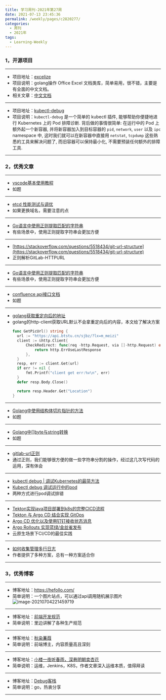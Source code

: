 ```yaml
---
title: 学习周刊-2021年第27周
date: 2021-07-13 23:45:36
permalink: /weekly/pages/c2820277/
categories:
  - 周刊
  - 2021年
tags:
  - Learning-Weekly
---
```


### 1，开源项目

------

- 项目地址：[excelize](https://github.com/360EntSecGroup-Skylar/excelize)
- 项目说明：golang操作 Office Excel 文档类库，简单易用，很不错，主要是有全面的中文文档。
- 相关文章：[中文文档](https://xuri.me/excelize/zh-hans/)

---

- 项目地址：[kubectl-debug](https://github.com/aylei/kubectl-debug)
- 项目说明：`kubectl-debug` 是一个简单的 kubectl 插件, 能够帮助你便捷地进行 Kubernetes 上的 Pod 排障诊断. 背后做的事情很简单: 在运行中的 Pod 上额外起一个新容器, 并将新容器加入到目标容器的 `pid`, `network`, `user` 以及 `ipc` namespace 中, 这时我们就可以在新容器中直接用 `netstat`, `tcpdump` 这些熟悉的工具来解决问题了, 而旧容器可以保持最小化, 不需要预装任何额外的排障工具.

------

### 2，优秀文章

------

- [vscode基本使用教程](https://www.xiebruce.top/1719.html)
- 如题

----

- [etcd 性能测试与调优](https://mp.weixin.qq.com/s/W7GzRMtVS6YWHP89bLUDpA)
- 如果更换域名，需要注意的点

----

- [Go语言中使用正则提取匹配的字符串](https://www.flysnow.org/2018/02/09/go-regexp-extract-text.html)
- 有些场景中，使用正则提取字符串会更加方便

----

- [https://stackoverflow.com/questions/5518434/git-url-structure](https://stackoverflow.com/questions/5518434/git-url-structure)
- 正则解析GitLab-HTTPURL

----

- [Go语言中使用正则提取匹配的字符串](https://www.flysnow.org/2018/02/09/go-regexp-extract-text.html)
- 有些场景中，使用正则提取字符串会更加方便

---

- [confluence api接口文档](https://developer.atlassian.com/cloud/confluence/rest/api-group-content---children-and-descendants/#api-api-content-pageid-move-position-targetid-put)
- 如题

---

- [golang获取重定向后的地址](https://www.cnblogs.com/xiaohunshi/p/12244962.html)
- golang的http-client获取URL默认不会拿重定向后的内容，本文给了解决方案
  ```go
  func GetPicUrl() string {
  	url := "https://api.btstu.cn/sjbz/?lx=m_meizi"
  	client := &http.Client{
  		CheckRedirect: func(req -http.Request, via []-http.Request) error {
  			return http.ErrUseLastResponse
  		},
  	}
  	resp, err := client.Get(url)
  	if err != nil {
  		fmt.Printf("client get err:%v\n", err)
  	}
  	defer resp.Body.Close()

  	return resp.Header.Get("Location")
  }
  ```

---

-  [Golang中使用结构体切片指针的方法](https://www.perfcode.com/p/golang-struct-slice-pointer.html)
-  如题

---

- [Golang中[]byte与string转换](https://segmentfault.com/a/1190000037679588)
- 如题

---

- [gitlab-url正则](https://stackoverflow.com/questions/5518434/git-url-structure)
- 通过正则，我们能够很方便的做一些字符串分割的操作，经过这几次写代码的运用，深有体会

---

- [kubectl debug | 调试Kubernetes的最简方法](https://mp.weixin.qq.com/s/8uN2MySGlgxTed5vwqfFlA)
- [Kubectl debug 调试运行中的pod](https://mp.weixin.qq.com/s/ehZKQ_WZY4_QOT6Cx5TbTA)
- 两种方式进行pod调试排错

---

- [Tekton实现java项目部署到k8s的完整CICD流程](https://cloud.tencent.com/developer/article/1815076)
- [Tekton 与 Argo CD 结合实现 GitOps](https://mp.weixin.qq.com/s/8jCdM3w3rDpAxLuDkLHn8g)
- [Argo CD 优化以及使用钉钉接收状态消息](https://mp.weixin.qq.com/s/D0tO2B-IQvzmZAL_v2p2bQ)
- [Argo Rollouts 实现蓝绿/金丝雀发布](https://mp.weixin.qq.com/s/vTzrNUrG3UvAIQUfbSruow)
- 云原生场景下CI/CD的最佳实践

---

- [如何收集管理多行日志](https://www.qikqiak.com/post/collect-multiline-logs/)
- 作者提供了多种方案，总有一种方案适合你

------

### 3，优秀博客

------

- 博客地址：https://hefollo.com/
- 简单说明：一个图片站点，可以通过api调用随机展示图片
  ![image-20210704221459719](http://t.eryajf.net/imgs/2021/09/e74b2eec5bd459dc.jpg)

----

- 博客地址：[前端开发规范](https://standard.zhangling.me/)
- 简单说明：里边讲解了各种生产规范

----

- 博客地址：[秋染蒹葭](https://zhyjor.github.io/)
- 简单说明：前端博主，内容质量高且深刻

----

- 博客地址：[小楼一夜听春雨，深巷明朝卖杏花](https://blog.csdn.net/qq_34556414)
- 简单说明：运维，Jenkins，K8S，作者文章深入运维本质，值得拜读

---

- 博客地址：[Debug客栈](https://www.debuginn.cn/)
- 简单说明：go，热衷分享

------